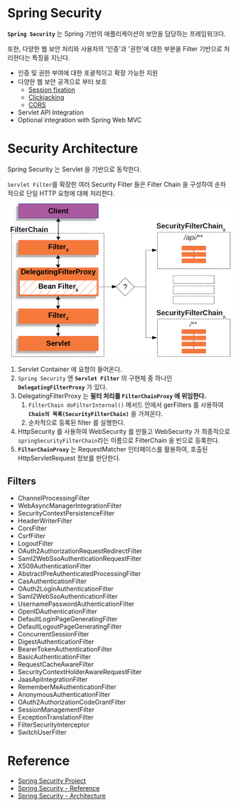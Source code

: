 # Spring Security

**`Spring Security`** 는 Spring 기반의 애플리케이션의 보안을 담당하는 프레임워크다.

또한, 다양한 웹 보안 처리와 사용자의 '인증'과 '권한'에 대한 부분을 Filter 기반으로 처리한다는 특징을 지닌다.

- 인증 및 권한 부여에 대한 포괄적이고 확장 가능한 지원
- 다양한 웹 보안 공격으로 부터 보호
  - [Session fixation](https://en.wikipedia.org/wiki/Session_fixation)
  - [Clickjacking](https://en.wikipedia.org/wiki/Clickjacking)
  - [CORS](https://en.wikipedia.org/wiki/Cross-origin_resource_sharing)
- Servlet API Integration
- Optional integration with Spring Web MVC

# Security Architecture

Spring Security 는 Servlet 을 기반으로 동작한다.

`Servlet Filter`를 확장한 여러 Security Filter 들은 Filter Chain 을 구성하여 순차적으로 단일 HTTP 요청에 대해 처리한다.

![multi-securityfilterchain](img/multi-securityfilterchain.png)

1. Servlet Container 에 요청이 들어온다.
2. `Spring Security` 엔 **`Servlet Filter`** 의 구현체 중 하나인 **`DelegatingFilterProxy`** 가 있다.
4. DelegatingFilterProxy 는 **필터 처리를 `FilterChainProxy` 에 위임한다.**
   1. `FilterChain doFilterInternal()` 메서드 안에서 gerFilters 를 사용하여 **`Chain의 목록(SecurityFilterChain)`** 을 가져온다.
   2. 순차적으로 등록된 filter 를 실행한다.
5. HttpSecurity 를 사용하여 WebSecurity 를 만들고 WebSecurity 가 최종적으로 `springSecurityFilterChain`라는 이름으로 FilterChain 을 빈으로 등록한다.
6. **`FilterChainProxy`** 는 RequestMatcher 인터페이스를 활용하여, 호출된 HttpServletRequest 정보를 판단한다.

## Filters

- ChannelProcessingFilter
- WebAsyncManagerIntegrationFilter
- SecurityContextPersistenceFilter
- HeaderWriterFilter
- CorsFilter
- CsrfFilter
- LogoutFilter
- OAuth2AuthorizationRequestRedirectFilter
- Saml2WebSsoAuthenticationRequestFilter
- X509AuthenticationFilter
- AbstractPreAuthenticatedProcessingFilter
- CasAuthenticationFilter
- OAuth2LoginAuthenticationFilter
- Saml2WebSsoAuthenticationFilter
- UsernamePasswordAuthenticationFilter
- OpenIDAuthenticationFilter
- DefaultLoginPageGeneratingFilter
- DefaultLogoutPageGeneratingFilter
- ConcurrentSessionFilter
- DigestAuthenticationFilter
- BearerTokenAuthenticationFilter
- BasicAuthenticationFilter
- RequestCacheAwareFilter
- SecurityContextHolderAwareRequestFilter
- JaasApiIntegrationFilter
- RememberMeAuthenticationFilter 
- AnonymousAuthenticationFilter
- OAuth2AuthorizationCodeGrantFilter 
- SessionManagementFilter
- ExceptionTranslationFilter 
- FilterSecurityInterceptor
- SwitchUserFilter

# Reference

- [Spring Security Project](https://spring.io/projects/spring-security)
- [Spring Security - Reference](https://docs.spring.io/spring-security/reference/index.html)
- [Spring Security - Architecture](https://docs.spring.io/spring-security/reference/servlet/architecture.html)